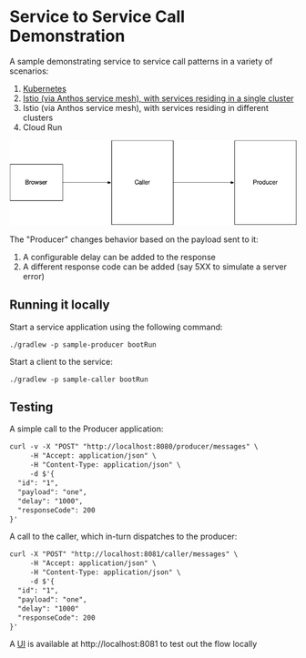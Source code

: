 # Service to Service Call Demonstration

A sample demonstrating service to service call patterns in a variety of scenarios:

1. [Kubernetes](https://bijukunjummen.medium.com/service-to-service-call-patterns-in-google-cloud-gke-243d94c73013)
2. [Istio (via Anthos service mesh), with services residing in a single cluster](https://bijukunjummen.medium.com/service-to-service-call-patterns-gke-with-anthos-service-mesh-on-a-single-cluster-9c7d48d94c0b)
3. Istio (via Anthos service mesh), with services residing in different clusters
4. Cloud Run

![](caller-producer.jpg)


The "Producer" changes behavior based on the payload sent to it:
1. A configurable delay can be added to the response
2. A different response code can be added (say 5XX to simulate a server error)

## Running it locally

Start a service application using the following command:

```shell
./gradlew -p sample-producer bootRun
```

Start a client to the service:

```shell
./gradlew -p sample-caller bootRun
```

## Testing

A simple call to the Producer application:

```shell
curl -v -X "POST" "http://localhost:8080/producer/messages" \
     -H "Accept: application/json" \
     -H "Content-Type: application/json" \
     -d $'{
  "id": "1",
  "payload": "one",
  "delay": "1000",
  "responseCode": 200
}'
```

A call to the caller, which in-turn dispatches to the producer:

```shell
curl -X "POST" "http://localhost:8081/caller/messages" \
     -H "Accept: application/json" \
     -H "Content-Type: application/json" \
     -d $'{
  "id": "1",
  "payload": "one",
  "delay": "1000"
  "responseCode": 200
}'
```

A [UI](http://localhost:8081) is available at http://localhost:8081 to test out the flow locally